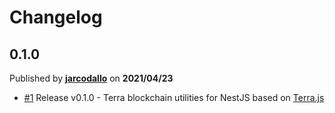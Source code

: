 # Changelog

## 0.1.0
Published by **[jarcodallo](https://github.com/jarcodallo)** on **2021/04/23**
- [#1](https://github.com/jarcodallo/nestjs-terra/pull/1) Release v0.1.0 - Terra blockchain utilities for NestJS based on [Terra.js](https://github.com/terra-project/terra.js)
